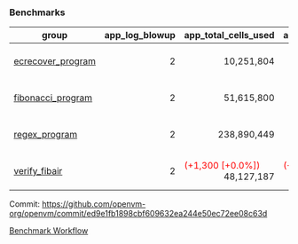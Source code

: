 ### Benchmarks
| group | app_log_blowup | app_total_cells_used | app_total_cycles | app_total_proof_time_ms | leaf_log_blowup | leaf_total_cells_used | leaf_total_cycles | leaf_total_proof_time_ms | max_segment_length | instance | alloc |
|---|---|---|---|---|---|---|---|---|---|---|---|
| [ ecrecover_program ](https://github.com/openvm-org/openvm/blob/benchmark-results/benchmarks-pr/1102/individual/ecrecover-ed9e1fb1898cbf609632ea244e50ec72ee08c63d.md) | <div style='text-align: right'> 2 </div>  | <div style='text-align: right'> 10,251,804 </div>  | <div style='text-align: right'> 195,066 </div>  | <span style='color: red'>(+41.0 [+2.2%])</span><div style='text-align: right'> 1,945.0 </div>  | <div style='text-align: right'> - </div>  | <div style='text-align: right'> - </div>  | <div style='text-align: right'> - </div>  | <div style='text-align: right'> - </div>  | 1048476 | 64cpu-linux-arm64 | mimalloc |
| [ fibonacci_program ](https://github.com/openvm-org/openvm/blob/benchmark-results/benchmarks-pr/1102/individual/fibonacci-ed9e1fb1898cbf609632ea244e50ec72ee08c63d.md) | <div style='text-align: right'> 2 </div>  | <div style='text-align: right'> 51,615,800 </div>  | <div style='text-align: right'> 3,000,274 </div>  | <span style='color: red'>(+53.0 [+1.0%])</span><div style='text-align: right'> 5,582.0 </div>  | <div style='text-align: right'> - </div>  | <div style='text-align: right'> - </div>  | <div style='text-align: right'> - </div>  | <div style='text-align: right'> - </div>  | 1048476 | 64cpu-linux-arm64 | mimalloc |
| [ regex_program ](https://github.com/openvm-org/openvm/blob/benchmark-results/benchmarks-pr/1102/individual/regex-ed9e1fb1898cbf609632ea244e50ec72ee08c63d.md) | <div style='text-align: right'> 2 </div>  | <div style='text-align: right'> 238,890,449 </div>  | <div style='text-align: right'> 8,381,808 </div>  | <span style='color: red'>(+428.0 [+2.5%])</span><div style='text-align: right'> 17,405.0 </div>  | <div style='text-align: right'> - </div>  | <div style='text-align: right'> - </div>  | <div style='text-align: right'> - </div>  | <div style='text-align: right'> - </div>  | 1048476 | 64cpu-linux-arm64 | mimalloc |
| [ verify_fibair ](https://github.com/openvm-org/openvm/blob/benchmark-results/benchmarks-pr/1102/individual/verify_fibair-ed9e1fb1898cbf609632ea244e50ec72ee08c63d.md) | <div style='text-align: right'> 2 </div>  | <span style='color: red'>(+1,300 [+0.0%])</span><div style='text-align: right'> 48,127,187 </div>  | <span style='color: red'>(+120 [+0.0%])</span><div style='text-align: right'> 397,214 </div>  | <span style='color: green'>(-23.0 [-0.7%])</span><div style='text-align: right'> 3,150.0 </div>  | <div style='text-align: right'> - </div>  | <div style='text-align: right'> - </div>  | <div style='text-align: right'> - </div>  | <div style='text-align: right'> - </div>  | 1048476 | 64cpu-linux-arm64 | mimalloc |


Commit: https://github.com/openvm-org/openvm/commit/ed9e1fb1898cbf609632ea244e50ec72ee08c63d

[Benchmark Workflow](https://github.com/openvm-org/openvm/actions/runs/12379099540)
